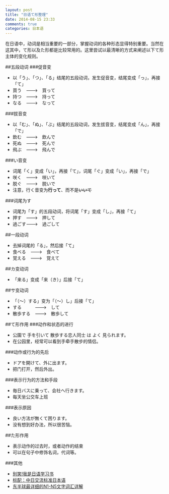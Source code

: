 ```yaml
---
layout: post
title: "日语て形整理"
date: 2014-08-15 23:33
comments: true
categories: 日本语
---
```


在日语中，动词是相当重要的一部分，掌握动词的各种形态显得特别重要。当然在这其中，て形以及た形都是比较常用的。这里尝试以最清晰的方式来阐述以下て形主体的变化规则。
<!--more-->
##五段动词
###促音变
  * 以「う」、「つ」、「る」结尾的五段动词，发生促音变，结尾变成「っ」，再接「て」
  * 買う　--->　買って
  * 持つ　--->　持って
  * なる　--->　なって

###拔音变
  * 以「む」、「ぬ」、「ぶ」结尾的五段动词，发生拔音变，结尾变成「ん」，再接「で」
  * 飲む　--->　飲んで
  * 死ぬ　--->　死んで
  * 飛ぶ　--->　飛んで

###い音变
  * 词尾「く」变成「い」，再接「て」，词尾「ぐ」变成「い」，再接「で」
  * 咲く　--->　咲いて
  * 脱ぐ　--->　脱いで
  * 注意，行く音变为**行って**、而不是~~いいて~~

###词尾为す
  * 词尾为「す」的五段动词，将词尾「す」变成「し」，再接「て」
  * 押す　--->　押して
  * 過ごす--->　過ごして

##一段动词
  * 去掉词尾的「る」，然后接「て」
  * 食べる　--->　食べて
  * 覚える　--->　覚えて

##カ变动词
  * 「来る」变成「来（き）」后接「て」

##サ变动词
  * 「（～）する」变为「（～）し」后接「て」
  * する　　　--->　して
  * 散歩する　--->　散歩して


##て形作用
###动作和状态的进行
  * 公園で 手を引いて 散歩する恋人同士 は よく 見られます。
  * 在公园里，经常可以看到手牵手散步的情侣。

###动作或行为的先后
  * ドアを開けて、外に出ます。
  * 把门打开，然后外出。

###表示行为的方法和手段
  * 毎日バスに乗って、会社へ行きます。
  * 每天坐公交车上班

###表示原因
  * 良い方法が無くて困ります。
  * 没有想到好办法，所以很苦恼。

##た形作用
  * 表示动作的过去时，或者动作的结束
  * 可以在句子中修饰名词，代词等。

###其他
  * <a href="http://www.amazon.cn/gp/product/B008SLHP24/ref=as_li_tf_tl?ie=UTF8&camp=536&creative=3200&creativeASIN=B008SLHP24&linkCode=as2&tag=droidyue-23">别笑!我是日语学习书</a><img src="http://ir-cn.amazon-adsystem.com/e/ir?t=droidyue-23&l=as2&o=28&a=B008SLHP24" width="1" height="1" border="0" alt="" style="border:none !important; margin:0px !important;" />
  * <a href="http://www.amazon.cn/gp/product/B0011685PY/ref=as_li_tf_tl?ie=UTF8&camp=536&creative=3200&creativeASIN=B0011685PY&linkCode=as2&tag=droidyue-23">标配：中日交流标准日本语</a><img src="http://ir-cn.amazon-adsystem.com/e/ir?t=droidyue-23&l=as2&o=28&a=B0011685PY" width="1" height="1" border="0" alt="" style="border:none !important; margin:0px !important;" />
  * <a href="http://www.amazon.cn/gp/product/B00B7EBWDW/ref=as_li_tf_tl?ie=UTF8&camp=536&creative=3200&creativeASIN=B00B7EBWDW&linkCode=as2&tag=droidyue-23">东半球最详细的N1-N5文字词汇详解</a><img src="http://ir-cn.amazon-adsystem.com/e/ir?t=droidyue-23&l=as2&o=28&a=B00B7EBWDW" width="1" height="1" border="0" alt="" style="border:none !important; margin:0px !important;" />
